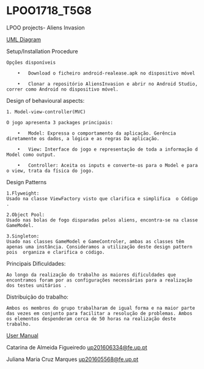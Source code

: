 # LPOO1718_T5G8

LPOO projects- Aliens Invasion

[UML Diagram](LpooUML.jpg)

Setup/Installation Procedure

    Opções disponíveis 

        •	Download o ficheiro android-realease.apk no dispositivo móvel

        •	Clonar a repositório AliensInvasion e abrir no Android Studio, correr como Android no dispositivo móvel.

Design of behavioural aspects:

    1. Model-view-controller(MVC)

    O jogo apresenta 3 packages principais:

        •	Model: Expressa o comportamento da aplicação. Gerência diretamente os dados, a lógica e as regras Da aplicação.

        •	View: Interface do jogo e representação de toda a informação d Model como output.

        •	Controller: Aceita os inputs e converte-os para o Model e para o view, trata da física do jogo.

Design Patterns 

    1.Flyweight:
    Usado na classe ViewFactory visto que clarifica e simplifica  o Código .

    2.Object Pool:
    Usado nas bolas de fogo disparadas pelos aliens, encontra-se na classe GameModel.

    3.Singleton:
    Usado nas classes GameModel e GameControler, ambas as classes têm apenas uma instância. Consideramos a utilização deste design pattern pois  organiza e clarifica o código.


Principais Dificuldades:

    Ao longo da realização do trabalho as maiores dificuldades que encontramos foram por as configurações necessárias para a realização dos testes unitários . 


Distribuição do trabalho:

    Ambos os membros do grupo trabalharam de igual forma e na maior parte das vezes em conjunto para facilitar a resolução de problemas. Ambos os elementos despenderam cerca de 50 horas na realização deste trabalho.


[User Manual](https://github.com/SmilingOwl/AliensInvasion/blob/master/User%20Manual.pdf)


Catarina de Almeida Figueiredo  up201606334@fe.up.pt

Juliana Maria Cruz Marques up201605568@fe.up.pt
